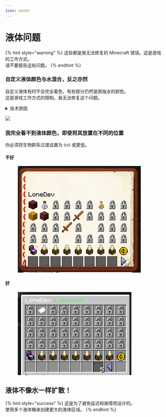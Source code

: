 ```yaml
---
icon: water
---
```


# 液体问题

{% hint style="warning" %}
这些都是我无法修复的 Minecraft 错误。这是游戏的工作方式。\
请不要报告这些问题。
{% endhint %}

### 自定义液体颜色与水混合，反之亦然

自定义液体有时不会完全着色，有些部分仍然是原版水的颜色。\
这是游戏工作方式的限制。我无法修复这个问题。

<details>

<summary>技术原因</summary>

Minecraft 将一个区块的生物群系存储在一个 int\[1024] 中。16x16x256=65536，远远超过了 1024。这意味着它以某种块状形式存储（我自己也不确定它们的大小），因此无法更改特定的方块。颜色也会在生物群系之间渐变，因此更改小的“块”总是看起来很奇怪，方块不会有完整的颜色。

来源：[https://www.spigotmc.org/threads/how-to-create-custom-biomes.512105/page-2#post-4243330](https://www.spigotmc.org/threads/how-to-create-custom-biomes.512105/page-2#post-4243330)

</details>

![](<../.gitbook/assets/image\_(14) (1) (2) (3) (3) (4) (4) (5) (7) (8) (3) (1) (1) (1) (1) (1) (1) (1) (1) (1) (1) (1) (1) (1) (13) (1) (1) (1) (11).png>)

### 我完全看不到液体颜色，即使将其放置在不同的位置

你必须将生物群系过渡设置为 `5x5` 或更低。

#### 不好

<figure><img src="../.gitbook/assets/image (13).png" alt=""><figcaption></figcaption></figure>

#### 好

<figure><img src="../.gitbook/assets/image (12).png" alt=""><figcaption></figcaption></figure>

## 液体不像水一样扩散！

{% hint style="success" %}
这是为了避免延迟和故障而设计的。\
使用多个液体桶来创建更大的液体区域。
{% endhint %}

<figure><img src="../.gitbook/assets/water_bug_3.png" alt=""><figcaption></figcaption></figure>
